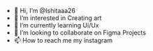 - 👋 Hi, I’m @Ishitaaa26
- 👀 I’m interested in Creating art 
- 🌱 I’m currently learning Ui/Ux
- 💞️ I’m looking to collaborate on Figma Projects
- 📫 How to reach me my instagram

<!---
Ishitaaa26/Ishitaaa26 is a ✨ special ✨ repository because its `README.md` (this file) appears on your GitHub profile.
You can click the Preview link to take a look at your changes.
--->
